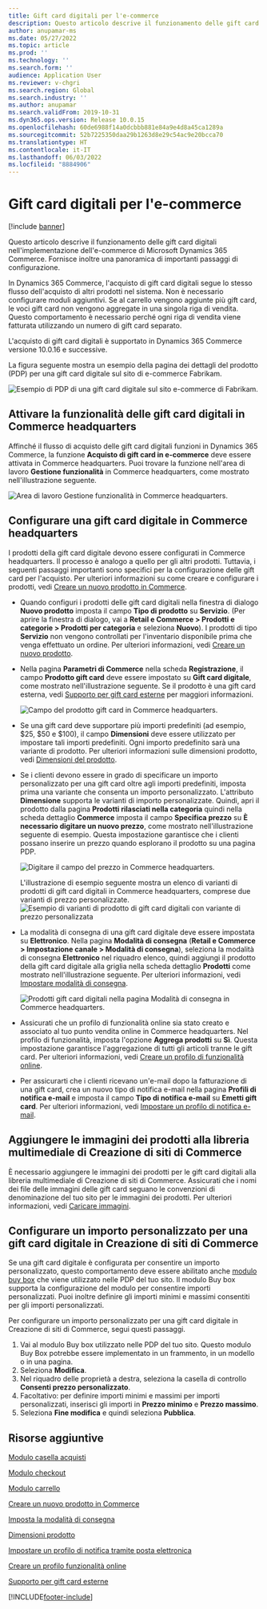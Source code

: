 ```yaml
---
title: Gift card digitali per l'e-commerce
description: Questo articolo descrive il funzionamento delle gift card digitali nell'implementazione dell'e-commerce di Microsoft Dynamics 365 Commerce. Fornisce inoltre una panoramica di importanti passaggi di configurazione.
author: anupamar-ms
ms.date: 05/27/2022
ms.topic: article
ms.prod: ''
ms.technology: ''
ms.search.form: ''
audience: Application User
ms.reviewer: v-chgri
ms.search.region: Global
ms.search.industry: ''
ms.author: anupamar
ms.search.validFrom: 2019-10-31
ms.dyn365.ops.version: Release 10.0.15
ms.openlocfilehash: 60de6988f14a0dcbbb881e84a9e4d8a45ca1289a
ms.sourcegitcommit: 52b7225350daa29b1263d8e29c54ac9e20bcca70
ms.translationtype: HT
ms.contentlocale: it-IT
ms.lasthandoff: 06/03/2022
ms.locfileid: "8884906"
---
```

# <a name="e-commerce-digital-gift-cards"></a>Gift card digitali per l'e-commerce

[!include [banner](includes/banner.md)]

Questo articolo descrive il funzionamento delle gift card digitali nell'implementazione dell'e-commerce di Microsoft Dynamics 365 Commerce. Fornisce inoltre una panoramica di importanti passaggi di configurazione.

In Dynamics 365 Commerce, l'acquisto di gift card digitali segue lo stesso flusso dell'acquisto di altri prodotti nel sistema. Non è necessario configurare moduli aggiuntivi. Se al carrello vengono aggiunte più gift card, le voci gift card non vengono aggregate in una singola riga di vendita. Questo comportamento è necessario perché ogni riga di vendita viene fatturata utilizzando un numero di gift card separato.

L'acquisto di gift card digitali è supportato in Dynamics 365 Commerce versione 10.0.16 e successive.

La figura seguente mostra un esempio della pagina dei dettagli del prodotto (PDP) per una gift card digitale sul sito di e-commerce Fabrikam.

![Esempio di PDP di una gift card digitale sul sito e-commerce di Fabrikam.](./media/GiftcardPDP.PNG)

## <a name="turn-on-the-digital-gift-card-feature-in-commerce-headquarters"></a>Attivare la funzionalità delle gift card digitali in Commerce headquarters

Affinché il flusso di acquisto delle gift card digitali funzioni in Dynamics 365 Commerce, la funzione **Acquisto di gift card in e-commerce** deve essere attivata in Commerce headquarters. Puoi trovare la funzione nell'area di lavoro **Gestione funzionalità** in Commerce headquarters, come mostrato nell'illustrazione seguente.

![Area di lavoro Gestione funzionalità in Commerce headquarters.](./media/Featureflag.PNG)

## <a name="configure-a-digital-gift-card-in-commerce-headquarters"></a>Configurare una gift card digitale in Commerce headquarters

I prodotti della gift card digitale devono essere configurati in Commerce headquarters. Il processo è analogo a quello per gli altri prodotti. Tuttavia, i seguenti passaggi importanti sono specifici per la configurazione delle gift card per l'acquisto. Per ulteriori informazioni su come creare e configurare i prodotti, vedi [Creare un nuovo prodotto in Commerce](create-new-product-commerce.md).

- Quando configuri i prodotti delle gift card digitali nella finestra di dialogo **Nuovo prodotto** imposta il campo **Tipo di prodotto** su **Servizio**. (Per aprire la finestra di dialogo, vai a **Retail e Commerce \> Prodotti e categorie \> Prodotti per categoria** e seleziona **Nuovo**). I prodotti di tipo **Servizio** non vengono controllati per l'inventario disponibile prima che venga effettuato un ordine. Per ulteriori informazioni, vedi [Creare un nuovo prodotto](create-new-product-commerce.md#create-a-new-product).
- Nella pagina **Parametri di Commerce** nella scheda **Registrazione**, il campo **Prodotto gift card** deve essere impostato su **Gift card digitale**, come mostrato nell'illustrazione seguente. Se il prodotto è una gift card esterna, vedi [Supporto per gift card esterne](./dev-itpro/gift-card.md) per maggiori informazioni.

    ![Campo del prodotto gift card in Commerce headquarters.](./media/PostGiftcard.png)

- Se una gift card deve supportare più importi predefiniti (ad esempio, $25, $50 e $100), il campo **Dimensioni** deve essere utilizzato per impostare tali importi predefiniti. Ogni importo predefinito sarà una variante di prodotto. Per ulteriori informazioni sulle dimensioni prodotto, vedi [Dimensioni del prodotto](../supply-chain/pim/product-dimensions.md?toc=%2fdynamics365%2fretail%2ftoc.json).
- Se i clienti devono essere in grado di specificare un importo personalizzato per una gift card oltre agli importi predefiniti, imposta prima una variante che consenta un importo personalizzato. L'attributo **Dimensione** supporta le varianti di importo personalizzate. Quindi, apri il prodotto dalla pagina **Prodotti rilasciati nella categoria** quindi nella scheda dettaglio **Commerce** imposta il campo **Specifica prezzo** su **È necessario digitare un nuovo prezzo**, come mostrato nell'illustrazione seguente di esempio. Questa impostazione garantisce che i clienti possano inserire un prezzo quando esplorano il prodotto su una pagina PDP.

    ![Digitare il campo del prezzo in Commerce headquarters.](./media/KeyInPrice.png)
    
    L'illustrazione di esempio seguente mostra un elenco di varianti di prodotti di gift card digitali in Commerce headquarters, comprese due varianti di prezzo personalizzate.
    ![Esempio di varianti di prodotto di gift card digitali con variante di prezzo personalizzata](./media/DigitalGiftCards_ProductVariantsWithCustom.png)

- La modalità di consegna di una gift card digitale deve essere impostata su **Elettronico**. Nella pagina **Modalità di consegna** (**Retail e Commerce \> Impostazione canale \> Modalità di consegna**), seleziona la modalità di consegna **Elettronico** nel riquadro elenco, quindi aggiungi il prodotto della gift card digitale alla griglia nella scheda dettaglio **Prodotti** come mostrato nell'illustrazione seguente. Per ulteriori informazioni, vedi [Impostare modalità di consegna](/dynamicsax-2012/appuser-itpro/set-up-modes-of-delivery).

    ![Prodotti gift card digitali nella pagina Modalità di consegna in Commerce headquarters.](./media/ElectronicMode.PNG)
    
- Assicurati che un profilo di funzionalità online sia stato creato e associato al tuo punto vendita online in Commerce headquarters. Nel profilo di funzionalità, imposta l'opzione **Aggrega prodotti** su **Sì**. Questa impostazione garantisce l'aggregazione di tutti gli articoli tranne le gift card. Per ulteriori informazioni, vedi [Creare un profilo di funzionalità online](online-functionality-profile.md).
- Per assicurarti che i clienti ricevano un'e-mail dopo la fatturazione di una gift card, crea un nuovo tipo di notifica e-mail nella pagina **Profili di notifica e-mail** e imposta il campo **Tipo di notifica e-mail** su **Emetti gift card**. Per ulteriori informazioni, vedi [Impostare un profilo di notifica e-mail](email-notification-profiles.md).

## <a name="add-product-images-to-the-commerce-site-builder-media-library"></a>Aggiungere le immagini dei prodotti alla libreria multimediale di Creazione di siti di Commerce

È necessario aggiungere le immagini dei prodotti per le gift card digitali alla libreria multimediale di Creazione di siti di Commerce. Assicurati che i nomi dei file delle immagini delle gift card seguano le convenzioni di denominazione del tuo sito per le immagini dei prodotti. Per ulteriori informazioni, vedi [Caricare immagini](dam-upload-images.md).

## <a name="configure-a-custom-amount-for-a-digital-gift-card-in-commerce-site-builder"></a>Configurare un importo personalizzato per una gift card digitale in Creazione di siti di Commerce

Se una gift card digitale è configurata per consentire un importo personalizzato, questo comportamento deve essere abilitato anche [modulo buy box](add-buy-box.md) che viene utilizzato nelle PDP del tuo sito. Il modulo Buy box supporta la configurazione del modulo per consentire importi personalizzati. Puoi inoltre definire gli importi minimi e massimi consentiti per gli importi personalizzati.

Per configurare un importo personalizzato per una gift card digitale in Creazione di siti di Commerce, segui questi passaggi.

1. Vai al modulo Buy box utilizzato nelle PDP del tuo sito. Questo modulo Buy Box potrebbe essere implementato in un frammento, in un modello o in una pagina.
1. Seleziona **Modifica**.
1. Nel riquadro delle proprietà a destra, seleziona la casella di controllo **Consenti prezzo personalizzato**.
1. Facoltativo: per definire importi minimi e massimi per importi personalizzati, inserisci gli importi in **Prezzo minimo** e **Prezzo massimo**.
1. Seleziona **Fine modifica** e quindi seleziona **Pubblica**.

## <a name="additional-resources"></a>Risorse aggiuntive

[Modulo casella acquisti](add-buy-box.md)

[Modulo checkout](add-checkout-module.md)

[Modulo carrello](add-cart-module.md)

[Creare un nuovo prodotto in Commerce](create-new-product-commerce.md)

[Imposta la modalità di consegna](/dynamicsax-2012/appuser-itpro/set-up-modes-of-delivery)

[Dimensioni prodotto](../supply-chain/pim/product-dimensions.md?toc=%2fdynamics365%2fretail%2ftoc.json)

[Impostare un profilo di notifica tramite posta elettronica](email-notification-profiles.md)

[Creare un profilo funzionalità online](online-functionality-profile.md)

[Supporto per gift card esterne](./dev-itpro/gift-card.md)


[!INCLUDE[footer-include](../includes/footer-banner.md)]

